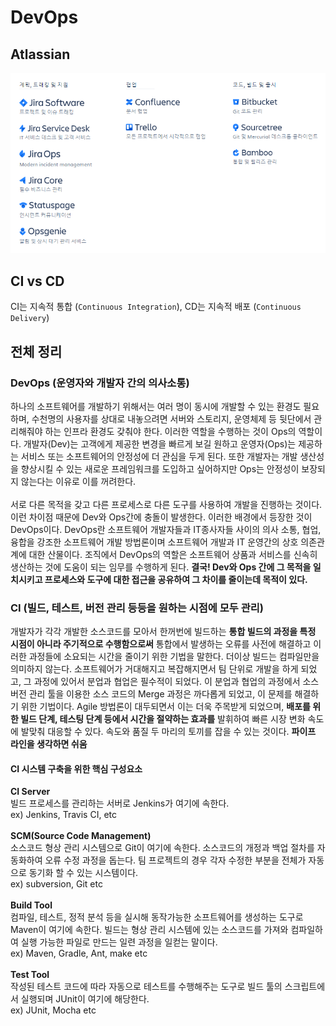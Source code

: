 # DevOps

## Atlassian

![Atlassian](/media/atlassian.png)

## CI vs CD

CI는 지속적 통합 (`Continuous Integration`), CD는 지속적 배포 (`Continuous Delivery`)

## 전체 정리

### DevOps (운영자와 개발자 간의 의사소통)

하나의 소프트웨어를 개발하기 위해서는 여러 명이 동시에 개발할 수 있는 환경도 필요하며, 수천명의 사용자를 상대로 내놓으려면 서버와 스토리지, 운영체제 등 뒷단에서 관리해줘야 하는 인프라 환경도 갖춰야 한다. 이러한 역할을 수행하는 것이 Ops의 역할이다. 개발자(Dev)는 고객에게 제공한 변경을 빠르게 보길 원하고 운영자(Ops)는 제공하는 서비스 또는 소프트웨어의 안정성에 더 관심을 두게 된다. 또한 개발자는 개발 생산성을 향상시킬 수 있는 새로운 프레임워크를 도입하고 싶어하지만 Ops는 안정성이 보장되지 않는다는 이유로 이를 꺼려한다. <br/><br/>
서로 다른 목적을 갖고 다른 프로세스로 다른 도구를 사용하여 개발을 진행하는 것이다. 이런 차이점 때문에 Dev와 Ops간에 충돌이 발생한다. 이러한 배경에서 등장한 것이 DevOps이다. DevOps란 소프트웨어 개발자들과 IT종사자들 사이의 의사 소통, 협업, 융합을 강조한 소프트웨어 개발 방법론이며 소프트웨어 개발과 IT 운영간의 상호 의존관계에 대한 산물이다. 조직에서 DevOps의 역할은 소프트웨어 상품과 서비스를 신속히 생산하는 것에 도움이 되는 임무를 수행하게 된다. **결국! Dev와 Ops 간에 그 목적을 일치시키고 프로세스와 도구에 대한 접근을 공유하여 그 차이를 줄이는데 목적이 있다.**


### CI (빌드, 테스트, 버전 관리 등등을 원하는 시점에 모두 관리)

개발자가 각각 개발한 소스코드를 모아서 한꺼번에 빌드하는 **통합 빌드의 과정을 특정 시점이 아니라 주기적으로 수행함으로써** 통합에서 발생하는 오류를 사전에 해결하고 이러한 과정들에 소요되는 시간을 줄이기 위한 기법을 말한다. 더이상 빌드는 컴파일만을 의미하지 않는다. 소프트웨어가 거대해지고 복잡해지면서 팀 단위로 개발을 하게 되었고, 그 과정에 있어서 분업과 협업은 필수적이 되었다. 이 분업과 협업의 과정에서 소스 버전 관리 툴을 이용한 소스 코드의 Merge 과정은 까다롭게 되었고, 이 문제를 해결하기 위한 기법이다. Agile 방법론이 대두되면서 이는 더욱 주목받게 되었으며, **배포를 위한 빌드 단계, 테스팅 단계 등에서 시간을 절약하는 효과를** 발휘하여 빠른 시장 변화 속도에 발맞춰 대응할 수 있다. 속도와 품질 두 마리의 토끼를 잡을 수 있는 것이다. **파이프 라인을 생각하면 쉬움**

#### CI 시스템 구축을 위한 핵심 구성요소

**CI Server**<br/>
빌드 프로세스를 관리하는 서버로 Jenkins가 여기에 속한다.<br/>
ex) Jenkins, Travis CI,  etc<br/><br/>
**SCM(Source Code Management)**<br/>
소스코드 형상 관리 시스템으로 Git이 여기에 속한다. 소스코드의 개정과 백업 절차를 자동화하여 오류 수정 과정을 돕는다. 팀 프로젝트의 경우 각자 수정한 부분을 전체가 자동으로 동기화 할 수 있는 시스템이다.<br/>
ex) subversion, Git etc<br/><br/>
**Build Tool**<br/>
컴파일, 테스트, 정적 분석 등을 실시해 동작가능한 소프트웨어를 생성하는 도구로 Maven이 여기에 속한다. 빌드는 형상 관리 시스템에 있는 소스코드를 가져와 컴파일하여 실행 가능한 파일로 만드는 일련 과정을 일컫는 말이다.<br/>
ex) Maven, Gradle, Ant, make etc<br/><br/>
**Test Tool**<br/>
작성된 테스트 코드에 따라 자동으로 테스트를 수행해주는 도구로 빌드 툴의 스크립트에서 실행되며 JUnit이 여기에 해당한다.<br/>
ex) JUnit, Mocha etc<br/><br/>

